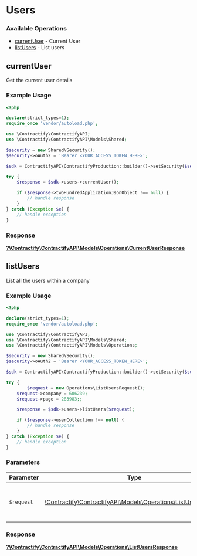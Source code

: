 # Users


### Available Operations

* [currentUser](#currentuser) - Current User
* [listUsers](#listusers) - List users

## currentUser

Get the current user details

### Example Usage

```php
<?php

declare(strict_types=1);
require_once 'vendor/autoload.php';

use \Contractify\ContractifyAPI;
use \Contractify\ContractifyAPI\Models\Shared;

$security = new Shared\Security();
$security->oAuth2 = 'Bearer <YOUR_ACCESS_TOKEN_HERE>';

$sdk = ContractifyAPI\ContractifyProduction::builder()->setSecurity($security)->build();

try {
    $response = $sdk->users->currentUser();

    if ($response->twoHundredApplicationJsonObject !== null) {
        // handle response
    }
} catch (Exception $e) {
    // handle exception
}
```


### Response

**[?\Contractify\ContractifyAPI\Models\Operations\CurrentUserResponse](../../Models/Operations/CurrentUserResponse.md)**


## listUsers

List all the users within a company

### Example Usage

```php
<?php

declare(strict_types=1);
require_once 'vendor/autoload.php';

use \Contractify\ContractifyAPI;
use \Contractify\ContractifyAPI\Models\Shared;
use \Contractify\ContractifyAPI\Models\Operations;

$security = new Shared\Security();
$security->oAuth2 = 'Bearer <YOUR_ACCESS_TOKEN_HERE>';

$sdk = ContractifyAPI\ContractifyProduction::builder()->setSecurity($security)->build();

try {
        $request = new Operations\ListUsersRequest();
    $request->company = 606239;
    $request->page = 283983;;

    $response = $sdk->users->listUsers($request);

    if ($response->userCollection !== null) {
        // handle response
    }
} catch (Exception $e) {
    // handle exception
}
```

### Parameters

| Parameter                                                                                                     | Type                                                                                                          | Required                                                                                                      | Description                                                                                                   |
| ------------------------------------------------------------------------------------------------------------- | ------------------------------------------------------------------------------------------------------------- | ------------------------------------------------------------------------------------------------------------- | ------------------------------------------------------------------------------------------------------------- |
| `$request`                                                                                                    | [\Contractify\ContractifyAPI\Models\Operations\ListUsersRequest](../../Models/Operations/ListUsersRequest.md) | :heavy_check_mark:                                                                                            | The request object to use for the request.                                                                    |


### Response

**[?\Contractify\ContractifyAPI\Models\Operations\ListUsersResponse](../../Models/Operations/ListUsersResponse.md)**

